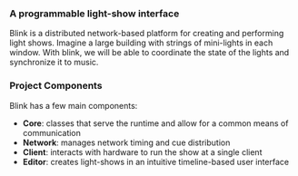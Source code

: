 ### A programmable light-show interface ###

Blink is a distributed network-based platform for creating and performing light shows. Imagine a large building with strings of mini-lights in each window. With blink, we will be able to coordinate the state of the lights and synchronize it to music.

### Project Components ###

Blink has a few main components:

  * **Core**: classes that serve the runtime and allow for a common means of communication
  * **Network**: manages network timing and cue distribution
  * **Client**: interacts with hardware to run the show at a single client
  * **Editor**: creates light-shows in an intuitive timeline-based user interface

